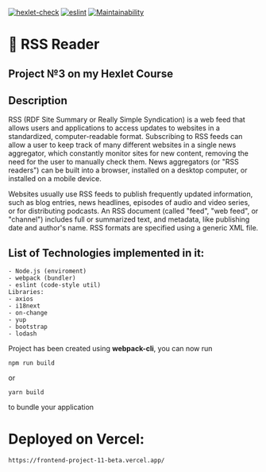 [![hexlet-check](https://github.com/glinyany/frontend-project-11/actions/workflows/hexlet-check.yml/badge.svg?branch=main&event=push)](https://github.com/glinyany/frontend-project-11/actions/workflows/hexlet-check.yml)
[![eslint](https://github.com/glinyany/frontend-project-11/actions/workflows/linter-check.yml/badge.svg?branch=main&event=push)](https://github.com/glinyany/frontend-project-11/actions/workflows/linter-check.yml)
[![Maintainability](https://api.codeclimate.com/v1/badges/eac458a154e53b79c096/maintainability)](https://codeclimate.com/github/glinyany/frontend-project-11/maintainability)

# 🚀 RSS Reader

## Project №3 on my Hexlet Course

## Description

RSS (RDF Site Summary or Really Simple Syndication) is a web feed that allows users and applications to access updates to websites in a standardized, computer-readable format. Subscribing to RSS feeds can allow a user to keep track of many different websites in a single news aggregator, which constantly monitor sites for new content, removing the need for the user to manually check them. News aggregators (or "RSS readers") can be built into a browser, installed on a desktop computer, or installed on a mobile device.

Websites usually use RSS feeds to publish frequently updated information, such as blog entries, news headlines, episodes of audio and video series, or for distributing podcasts. An RSS document (called "feed", "web feed", or "channel") includes full or summarized text, and metadata, like publishing date and author's name. RSS formats are specified using a generic XML file.

## List of Technologies implemented in it:

```
- Node.js (enviroment)
- webpack (bundler)
- eslint (code-style util)
Libraries:
- axios
- i18next
- on-change
- yup
- bootstrap
- lodash
```

Project has been created using **webpack-cli**, you can now run

```
npm run build
```

or

```
yarn build
```

to bundle your application

# Deployed on Vercel:

```
https://frontend-project-11-beta.vercel.app/
```
